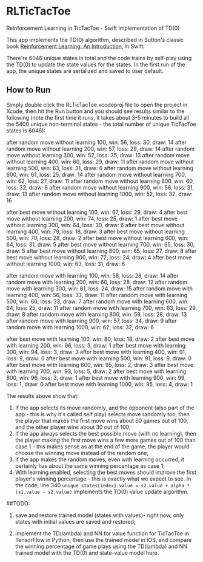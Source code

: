 # RLTicTacToe
Reinforcement Learning in TicTacToe - Swift Implementation of TD(0)

This app implements the TD(0) algorithm, described in Sutton's classic book [Reinforcement Learning: An Introduction](https://webdocs.cs.ualberta.ca/~sutton/book/the-book.html), in Swift.

There're 6046 unique states in total and the code trains by self-play using the TD(0) to update the state values for the states. In the first run of the app, the unique states are serialized and saved to user default.

## How to Run
Simply double click the RLTicTacToe.xcodeproj file to open the project in Xcode, then hit the Run button and you should see results similar to the following (note the first time it runs, it takes about 3-5 minutes to build all the 5400 unique non-terminal states - the total number of unique TicTacToe states is 6046):

after random move without learning 100, win: 56, loss: 30, draw: 14
after random move without learning 200, win: 57, loss: 29, draw: 14
after random move without learning 300, win: 52, loss: 35, draw: 13
after random move without learning 400, win: 60, loss: 29, draw: 11
after random move without learning 500, win: 63, loss: 31, draw: 6
after random move without learning 600, win: 61, loss: 25, draw: 14
after random move without learning 700, win: 62, loss: 27, draw: 11
after random move without learning 800, win: 60, loss: 32, draw: 8
after random move without learning 900, win: 56, loss: 31, draw: 13
after random move without learning 1000, win: 52, loss: 32, draw: 16

after best move without learning 100, win: 67, loss: 29, draw: 4
after best move without learning 200, win: 74, loss: 25, draw: 1
after best move without learning 300, win: 64, loss: 30, draw: 6
after best move without learning 400, win: 79, loss: 18, draw: 3
after best move without learning 500, win: 70, loss: 28, draw: 2
after best move without learning 600, win: 64, loss: 31, draw: 5
after best move without learning 700, win: 65, loss: 30, draw: 5
after best move without learning 800, win: 65, loss: 27, draw: 8
after best move without learning 900, win: 72, loss: 24, draw: 4
after best move without learning 1000, win: 63, loss: 31, draw: 6

after random move with learning 100, win: 58, loss: 28, draw: 14
after random move with learning 200, win: 60, loss: 28, draw: 12
after random move with learning 300, win: 61, loss: 24, draw: 15
after random move with learning 400, win: 56, loss: 33, draw: 11
after random move with learning 500, win: 60, loss: 33, draw: 7
after random move with learning 600, win: 64, loss: 25, draw: 11
after random move with learning 700, win: 63, loss: 29, draw: 8
after random move with learning 800, win: 59, loss: 28, draw: 13
after random move with learning 900, win: 57, loss: 34, draw: 9
after random move with learning 1000, win: 62, loss: 32, draw: 6

after best move with learning 100, win: 80, loss: 18, draw: 2
after best move with learning 200, win: 96, loss: 3, draw: 1
after best move with learning 300, win: 94, loss: 3, draw: 3
after best move with learning 400, win: 91, loss: 9, draw: 0
after best move with learning 500, win: 91, loss: 9, draw: 0
after best move with learning 600, win: 95, loss: 2, draw: 3
after best move with learning 700, win: 93, loss: 5, draw: 2
after best move with learning 800, win: 96, loss: 3, draw: 1
after best move with learning 900, win: 99, loss: 1, draw: 0
after best move with learning 1000, win: 95, loss: 4, draw: 1

The results above show that:
1. If the app selects its move randomly, and the opponent (also part of the app - this is why it's called self play) selects move randomly too, then the player that makes the first move wins about 60 games out of 100, and the other player wins about 30 out of 100;
2. If the app always selects the best possible move (with no learning), then the player making the first move wins a few more games out of 100 than case 1 - this makes sense as at the end of the game, the player would choose the winning move instead of the random one;
3. If the app makes the random moves, even with learning occurred, it certainly has about the same winning percentage as case 1;
4. With learning enabled, selecting the best moves should improve the first player's winning percentage - this is exactly what we expect to see. In the code, line 340 `unique_states[index].value = s2.value + alpha * (s1.value - s2.value)` implements the TD(0) value update algorithm.

##TODO:
1. save and restore trained model (states with values)- right now, only states with initial values are saved and restored;

2. implement the TD(lambda) and NN for value function for TicTacToe in TensorFlow in Python, then use the trained model in iOS, and compare the winning percentage of game plays using the TD(lambda) and NN trained model with the TD(0) and state-value model here.
